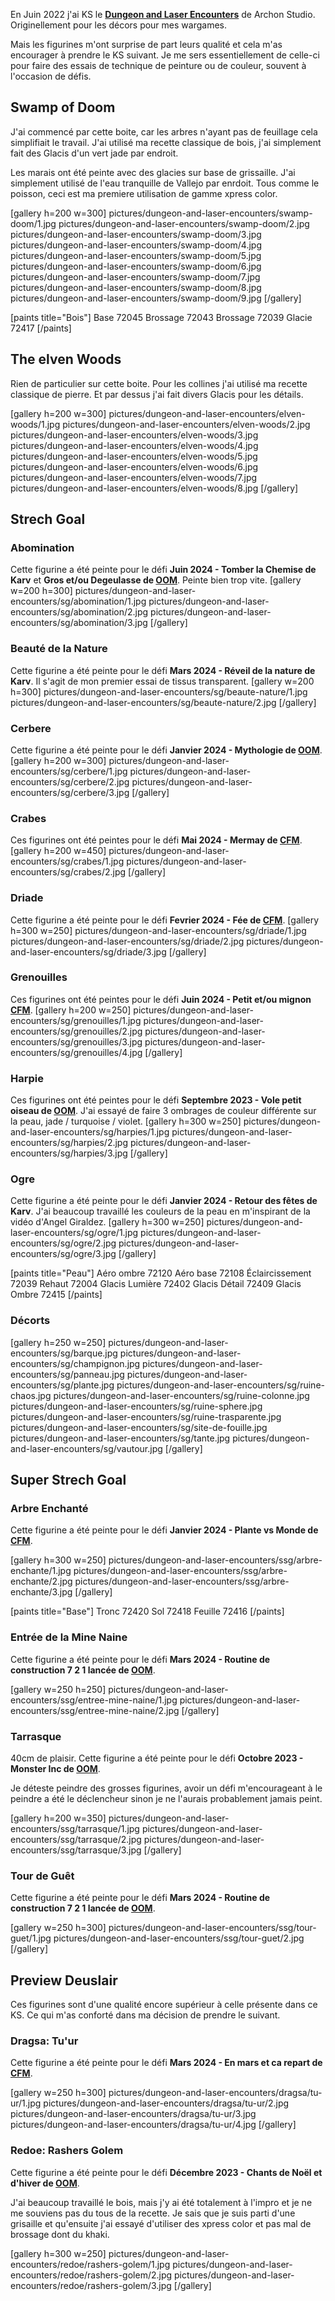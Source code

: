 En Juin 2022 j'ai KS le __[Dungeon and Laser Encounters](https://gamefound.com/fr/projects/archon-studio/encounters)__ de Archon Studio. 
Originellement pour les décors pour mes wargames.

Mais les figurines m'ont surprise de part leurs qualité et cela m'as encourager à prendre le KS suivant. 
Je me sers essentiellement de celle-ci pour faire des essais de technique de peinture ou de couleur, souvent à l'occasion de défis.

## Swamp of Doom
J'ai commencé par cette boite, car les arbres n'ayant pas de feuillage cela simplifiait le travail. 
J'ai utilisé ma recette classique de bois, j'ai simplement fait des Glacis d'un vert jade par endroit.

Les marais ont été peinte avec des glacies sur base de grissaille. J'ai simplement utilisé de l'eau tranquille de Vallejo par enrdoit. Tous comme le poisson, ceci est ma premiere utilisation de gamme xpress color.

[gallery h=200 w=300]
pictures/dungeon-and-laser-encounters/swamp-doom/1.jpg
pictures/dungeon-and-laser-encounters/swamp-doom/2.jpg
pictures/dungeon-and-laser-encounters/swamp-doom/3.jpg
pictures/dungeon-and-laser-encounters/swamp-doom/4.jpg
pictures/dungeon-and-laser-encounters/swamp-doom/5.jpg
pictures/dungeon-and-laser-encounters/swamp-doom/6.jpg
pictures/dungeon-and-laser-encounters/swamp-doom/7.jpg
pictures/dungeon-and-laser-encounters/swamp-doom/8.jpg
pictures/dungeon-and-laser-encounters/swamp-doom/9.jpg
[/gallery]

[paints title="Bois"]
Base	72045
Brossage	72043
Brossage	72039
Glacie	72417
[/paints]

## The elven Woods

Rien de particulier sur cette boite. Pour les collines j'ai utilisé ma recette classique de pierre.
Et par dessus j'ai fait divers Glacis pour les détails.

[gallery h=200 w=300]
pictures/dungeon-and-laser-encounters/elven-woods/1.jpg
pictures/dungeon-and-laser-encounters/elven-woods/2.jpg
pictures/dungeon-and-laser-encounters/elven-woods/3.jpg
pictures/dungeon-and-laser-encounters/elven-woods/4.jpg
pictures/dungeon-and-laser-encounters/elven-woods/5.jpg
pictures/dungeon-and-laser-encounters/elven-woods/6.jpg
pictures/dungeon-and-laser-encounters/elven-woods/7.jpg
pictures/dungeon-and-laser-encounters/elven-woods/8.jpg
[/gallery]

## Strech Goal
### Abomination
Cette figurine a été peinte pour le défi __Juin 2024 - Tomber la Chemise de Karv__
et __Gros et/ou Degeulasse de [OOM](https://onemoremini.fr/topic/635/defi-gros-et-ou-degueulasse)__.
Peinte bien trop vite.
[gallery w=200 h=300]
pictures/dungeon-and-laser-encounters/sg/abomination/1.jpg
pictures/dungeon-and-laser-encounters/sg/abomination/2.jpg
pictures/dungeon-and-laser-encounters/sg/abomination/3.jpg
[/gallery]

### Beauté de la Nature
Cette figurine a été peinte pour le défi __Mars 2024 - Réveil de la nature de Karv__. 
Il s'agit de mon premier essai de tissus transparent.
[gallery w=200 h=300]
pictures/dungeon-and-laser-encounters/sg/beaute-nature/1.jpg
pictures/dungeon-and-laser-encounters/sg/beaute-nature/2.jpg
[/gallery]

### Cerbere
Cette figurine a été peinte pour le défi __Janvier 2024 - Mythologie de [OOM](https://onemoremini.fr/topic/601/d%C3%A9fi-janvier-2024-mythologie)__.
[gallery h=200 w=300]
pictures/dungeon-and-laser-encounters/sg/cerbere/1.jpg
pictures/dungeon-and-laser-encounters/sg/cerbere/2.jpg
pictures/dungeon-and-laser-encounters/sg/cerbere/3.jpg
[/gallery]

### Crabes
Ces figurines ont été peintes pour le défi __Mai 2024 - Mermay de [CFM](https://taverne.colorfulminis.com/t/defi-mai-2024-mermay/5480)__.
[gallery h=200 w=450]
pictures/dungeon-and-laser-encounters/sg/crabes/1.jpg
pictures/dungeon-and-laser-encounters/sg/crabes/2.jpg
[/gallery]

### Driade
Cette figurine a été peinte pour le défi __Fevrier 2024 - Fée de [CFM](https://taverne.colorfulminis.com/t/defi-fevrier-2024-fee/5340)__.
[gallery h=300 w=250]
pictures/dungeon-and-laser-encounters/sg/driade/1.jpg
pictures/dungeon-and-laser-encounters/sg/driade/2.jpg
pictures/dungeon-and-laser-encounters/sg/driade/3.jpg
[/gallery]

### Grenouilles
Ces figurines ont été peintes pour le défi __Juin 2024 - Petit et/ou mignon [CFM](https://taverne.colorfulminis.com/t/defi-juin-2024-petit-et-ou-mignon/5535)__.
[gallery h=200 w=250]
pictures/dungeon-and-laser-encounters/sg/grenouilles/1.jpg
pictures/dungeon-and-laser-encounters/sg/grenouilles/2.jpg
pictures/dungeon-and-laser-encounters/sg/grenouilles/3.jpg
pictures/dungeon-and-laser-encounters/sg/grenouilles/4.jpg
[/gallery]

### Harpie
Ces figurines ont été peintes pour le défi __Septembre 2023 - Vole petit oiseau de [OOM](https://onemoremini.fr/topic/563/d%C3%A9fi-septembre-2023-vole-petit-oiseau)__.
J'ai essayé de faire 3 ombrages de couleur différente sur la peau, jade / turquoise / violet.
[gallery h=300 w=250]
pictures/dungeon-and-laser-encounters/sg/harpies/1.jpg
pictures/dungeon-and-laser-encounters/sg/harpies/2.jpg
pictures/dungeon-and-laser-encounters/sg/harpies/3.jpg
[/gallery]

### Ogre
Cette figurine a été peinte pour le défi __Janvier 2024 - Retour des fêtes de Karv__. 
J'ai beaucoup travaillé les couleurs de la peau en m'inspirant de la vidéo d'Angel Giraldez.
[gallery h=300 w=250]
pictures/dungeon-and-laser-encounters/sg/ogre/1.jpg
pictures/dungeon-and-laser-encounters/sg/ogre/2.jpg
pictures/dungeon-and-laser-encounters/sg/ogre/3.jpg
[/gallery]

[paints title="Peau"]
Aéro ombre	72120
Aéro base	72108
Éclaircissement	72039
Rehaut	72004
Glacis Lumière	72402
Glacis Détail	72409
Glacis Ombre	72415
[/paints]

### Décorts
[gallery h=250 w=250]
pictures/dungeon-and-laser-encounters/sg/barque.jpg
pictures/dungeon-and-laser-encounters/sg/champignon.jpg
pictures/dungeon-and-laser-encounters/sg/panneau.jpg
pictures/dungeon-and-laser-encounters/sg/plante.jpg
pictures/dungeon-and-laser-encounters/sg/ruine-chaos.jpg
pictures/dungeon-and-laser-encounters/sg/ruine-colonne.jpg
pictures/dungeon-and-laser-encounters/sg/ruine-sphere.jpg
pictures/dungeon-and-laser-encounters/sg/ruine-trasparente.jpg
pictures/dungeon-and-laser-encounters/sg/site-de-fouille.jpg
pictures/dungeon-and-laser-encounters/sg/tante.jpg
pictures/dungeon-and-laser-encounters/sg/vautour.jpg
[/gallery]

## Super Strech Goal
### Arbre Enchanté
Cette figurine a été peinte pour le défi __Janvier 2024 - Plante vs Monde de [CFM](https://taverne.colorfulminis.com/t/defi-janvier-2024-plantes-vs-le-monde/5284)__.

[gallery h=300 w=250]
pictures/dungeon-and-laser-encounters/ssg/arbre-enchante/1.jpg
pictures/dungeon-and-laser-encounters/ssg/arbre-enchante/2.jpg
pictures/dungeon-and-laser-encounters/ssg/arbre-enchante/3.jpg
[/gallery]

[paints title="Base"]
Tronc	72420
Sol	72418
Feuille	72416
[/paints]

### Entrée de la Mine Naine
Cette figurine a été peinte pour le défi __Mars 2024 - Routine de construction 7 2 1 lancée  de [OOM](https://onemoremini.fr/topic/618/d%C3%A9fi-mars-2024-routine-de-construction-7-2-1-lanc%C3%A9e)__.

[gallery w=250 h=250]
pictures/dungeon-and-laser-encounters/ssg/entree-mine-naine/1.jpg
pictures/dungeon-and-laser-encounters/ssg/entree-mine-naine/2.jpg
[/gallery]

### Tarrasque
40cm de plaisir. Cette figurine a été peinte pour le défi __Octobre 2023 - Monster Inc de [OOM](https://onemoremini.fr/topic/572/d%C3%A9fi-octobre-2023-monster-inc)__.

Je déteste peindre des grosses figurines, avoir un défi m'encourageant à le peindre a été le déclencheur sinon je ne l'aurais probablement jamais peint.

[gallery h=200 w=350]
pictures/dungeon-and-laser-encounters/ssg/tarrasque/1.jpg
pictures/dungeon-and-laser-encounters/ssg/tarrasque/2.jpg
pictures/dungeon-and-laser-encounters/ssg/tarrasque/3.jpg
[/gallery]

### Tour de Guêt
Cette figurine a été peinte pour le défi __Mars 2024 - Routine de construction 7 2 1 lancée  de [OOM](https://onemoremini.fr/topic/618/d%C3%A9fi-mars-2024-routine-de-construction-7-2-1-lanc%C3%A9e)__.

[gallery w=250 h=300]
pictures/dungeon-and-laser-encounters/ssg/tour-guet/1.jpg
pictures/dungeon-and-laser-encounters/ssg/tour-guet/2.jpg
[/gallery]


## Preview Deuslair
Ces figurines sont d'une qualité encore supérieur à celle présente dans ce KS. 
Ce qui m'as conforté dans ma décision de prendre le suivant.

### Dragsa: Tu'ur
Cette figurine a été peinte pour le défi __Mars 2024 - En mars et ca repart de [CFM](https://taverne.colorfulminis.com/t/defi-en-mars-et-ca-repart/5379)__.

[gallery w=250 h=300]
pictures/dungeon-and-laser-encounters/dragsa/tu-ur/1.jpg
pictures/dungeon-and-laser-encounters/dragsa/tu-ur/2.jpg
pictures/dungeon-and-laser-encounters/dragsa/tu-ur/3.jpg
pictures/dungeon-and-laser-encounters/dragsa/tu-ur/4.jpg
[/gallery]

### Redoe: Rashers Golem
Cette figurine a été peinte pour le défi __Décembre 2023 - Chants de Noël et d'hiver de [OOM](https://onemoremini.fr/topic/596/d%C3%A9fi-d%C3%A9cembre-2023-chants-de-no%C3%ABl-et-d-hiver)__.

J'ai beaucoup travaillé le bois, mais j'y ai été totalement à l'impro et je ne me souviens pas du tous de la recette. 
Je sais que je suis parti d'une grisaille et qu'ensuite j'ai essayé d'utiliser des xpress color et pas mal de brossage dont du khaki.

[gallery h=300 w=250]
pictures/dungeon-and-laser-encounters/redoe/rashers-golem/1.jpg
pictures/dungeon-and-laser-encounters/redoe/rashers-golem/2.jpg
pictures/dungeon-and-laser-encounters/redoe/rashers-golem/3.jpg
[/gallery]

